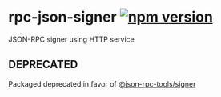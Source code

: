 # rpc-json-signer [![npm version](https://badge.fury.io/js/rpc-json-signer.svg)](https://badge.fury.io/js/rpc-json-signer)

JSON-RPC signer using HTTP service

## DEPRECATED

Packaged deprecated in favor of [@json-rpc-tools/signer](https://github.com/pedrouid/json-rpc-tools)
